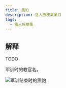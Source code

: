 ```yaml
---
title: 黑豹
description: 恪人族梗集条目
tags:
  - 恪人族梗集
---
```


## 解释

TODO

军训时的教官名。

![军训结束时的黑豹](https://wikioss.xhemj.work/krzfs/wiki/8421390c4a1a788cb36ebcf483802b1a.jpg?381x461)
